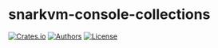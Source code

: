 # snarkvm-console-collections

[![Crates.io](https://img.shields.io/crates/v/snarkvm-console-collections.svg?color=neon)](https://crates.io/crates/snarkvm-console-collections)
[![Authors](https://img.shields.io/badge/authors-Aleo-orange.svg)](https://aleo.org)
[![License](https://img.shields.io/badge/License-GPLv3-blue.svg)](./LICENSE.md)

